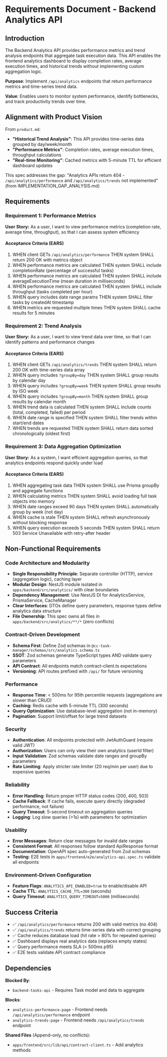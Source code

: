 # Requirements Document - Backend Analytics API

## Introduction

The Backend Analytics API provides performance metrics and trend analysis endpoints that aggregate task execution data. This API enables the frontend analytics dashboard to display completion rates, average execution times, and historical trends without implementing custom aggregation logic.

**Purpose**: Implement `/api/analytics` endpoints that return performance metrics and time-series trend data.

**Value**: Enables users to monitor system performance, identify bottlenecks, and track productivity trends over time.

## Alignment with Product Vision

From `product.md`:
- **"Historical Trend Analysis"**: This API provides time-series data grouped by day/week/month
- **"Performance Metrics"**: Completion rates, average execution times, throughput calculations
- **"Real-time Monitoring"**: Cached metrics with 5-minute TTL for efficient dashboard updates

This spec addresses the gap: "Analytics APIs return 404 - `/api/analytics/performance` and `/api/analytics/trends` not implemented" (from IMPLEMENTATION_GAP_ANALYSIS.md)

## Requirements

### Requirement 1: Performance Metrics

**User Story:** As a user, I want to view performance metrics (completion rate, average time, throughput), so that I can assess system efficiency

#### Acceptance Criteria (EARS)

1. WHEN client GETs `/api/analytics/performance` THEN system SHALL return 200 OK with metrics object
2. WHEN performance metrics are calculated THEN system SHALL include completionRate (percentage of successful tasks)
3. WHEN performance metrics are calculated THEN system SHALL include averageExecutionTime (mean duration in milliseconds)
4. WHEN performance metrics are calculated THEN system SHALL include throughput (tasks completed per hour)
5. WHEN query includes date range params THEN system SHALL filter tasks by createdAt timestamp
6. WHEN metrics are requested multiple times THEN system SHALL cache results for 5 minutes

### Requirement 2: Trend Analysis

**User Story:** As a user, I want to view trend data over time, so that I can identify patterns and performance changes

#### Acceptance Criteria (EARS)

1. WHEN client GETs `/api/analytics/trends` THEN system SHALL return 200 OK with time-series data array
2. WHEN query includes `?groupBy=day` THEN system SHALL group results by calendar day
3. WHEN query includes `?groupBy=week` THEN system SHALL group results by ISO week
4. WHEN query includes `?groupBy=month` THEN system SHALL group results by calendar month
5. WHEN trend data is calculated THEN system SHALL include counts (total, completed, failed) per period
6. WHEN date range is specified THEN system SHALL filter trends within start/end dates
7. WHEN trends are requested THEN system SHALL return data sorted chronologically (oldest first)

### Requirement 3: Data Aggregation Optimization

**User Story:** As a system, I want efficient aggregation queries, so that analytics endpoints respond quickly under load

#### Acceptance Criteria (EARS)

1. WHEN aggregating task data THEN system SHALL use Prisma groupBy and aggregate functions
2. WHEN calculating metrics THEN system SHALL avoid loading full task objects into memory
3. WHEN date ranges exceed 90 days THEN system SHALL automatically group by week (not day)
4. WHEN cache is stale THEN system SHALL refresh asynchronously without blocking response
5. WHEN query execution exceeds 5 seconds THEN system SHALL return 503 Service Unavailable with retry-after header

## Non-Functional Requirements

### Code Architecture and Modularity
- **Single Responsibility Principle**: Separate controller (HTTP), service (aggregation logic), caching layer
- **Modular Design**: NestJS module isolated in `apps/backend/src/analytics/` with clear boundaries
- **Dependency Management**: Use NestJS DI for AnalyticsService, PrismaService, CacheManager
- **Clear Interfaces**: DTOs define query parameters, response types define analytics data structure
- **File Ownership**: This spec owns all files in `apps/backend/src/analytics/**/*` (zero conflicts)

### Contract-Driven Development
- **Schema First**: Define Zod schemas in `@cc-task-manager/schemas/src/analytics.schema.ts`
- **SSOT**: Zod schemas generate TypeScript types AND validate query parameters
- **API Contract**: All endpoints match contract-client.ts expectations
- **Versioning**: API routes prefixed with `/api/` for future versioning

### Performance
- **Response Time**: < 500ms for 95th percentile requests (aggregations are slower than CRUD)
- **Caching**: Redis cache with 5-minute TTL (300 seconds)
- **Query Optimization**: Use database-level aggregation (not in-memory)
- **Pagination**: Support limit/offset for large trend datasets

### Security
- **Authentication**: All endpoints protected with JwtAuthGuard (require valid JWT)
- **Authorization**: Users can only view their own analytics (userId filter)
- **Input Validation**: Zod schemas validate date ranges and groupBy parameters
- **Rate Limiting**: Apply stricter rate limiter (20 req/min per user) due to expensive queries

### Reliability
- **Error Handling**: Return proper HTTP status codes (200, 400, 503)
- **Cache Fallback**: If cache fails, execute query directly (degraded performance, not failure)
- **Query Timeout**: 5-second timeout on aggregation queries
- **Logging**: Log slow queries (>1s) with parameters for optimization

### Usability
- **Error Messages**: Return clear messages for invalid date ranges
- **Consistent Format**: All responses follow standard ApiResponse<T> format
- **Documentation**: OpenAPI spec auto-generated from Zod schemas
- **Testing**: E2E tests in `apps/frontend/e2e/analytics-api.spec.ts` validate all endpoints

### Environment-Driven Configuration
- **Feature Flags**: `ANALYTICS_API_ENABLED=true` to enable/disable API
- **Cache TTL**: `ANALYTICS_CACHE_TTL=300` (seconds)
- **Query Timeout**: `ANALYTICS_QUERY_TIMEOUT=5000` (milliseconds)

## Success Criteria

- ✅ `/api/analytics/performance` returns 200 with valid metrics (no 404)
- ✅ `/api/analytics/trends` returns time-series data with correct grouping
- ✅ Cache reduces database load (hit rate > 80% for repeated queries)
- ✅ Dashboard displays real analytics data (replaces empty states)
- ✅ Query performance meets SLA (< 500ms p95)
- ✅ E2E tests validate API contract compliance

## Dependencies

**Blocked By**:
- `backend-tasks-api` - Requires Task model and data to aggregate

**Blocks**:
- `analytics-performance-page` - Frontend needs `/api/analytics/performance` endpoint
- `analytics-trends-page` - Frontend needs `/api/analytics/trends` endpoint

**Shared Files** (Append-only, no conflicts):
- `apps/frontend/src/lib/api/contract-client.ts` - Add analytics methods
